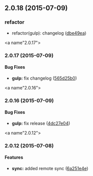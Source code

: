 <a name="2.0.18"></a>
## 2.0.18 (2015-07-09)


### refactor

* refactor(gulp): changelog
 ([dbe49ea](https://github.com/NOD-studios/NOD-strap/commit/dbe49ea))



<a name"2.0.17"></a>
### 2.0.17 (2015-07-09)


#### Bug Fixes

* **gulp:** fix changelog ([565d25b0](http://github.com/NOD-studios/NOD-strap/commit/565d25b0))


<a name"2.0.16"></a>
### 2.0.16 (2015-07-09)


#### Bug Fixes

* **gulp:** fix release ([4dc27e04](http://github.com/NOD-studios/NOD-strap/commit/4dc27e04))


<a name"2.0.12"></a>
### 2.0.12 (2015-07-08)

#### Features

* **sync:** added remote sync ([6a251e4e](http://github.com/NOD-studios/NOD-strap/commit/6a251e4e))
